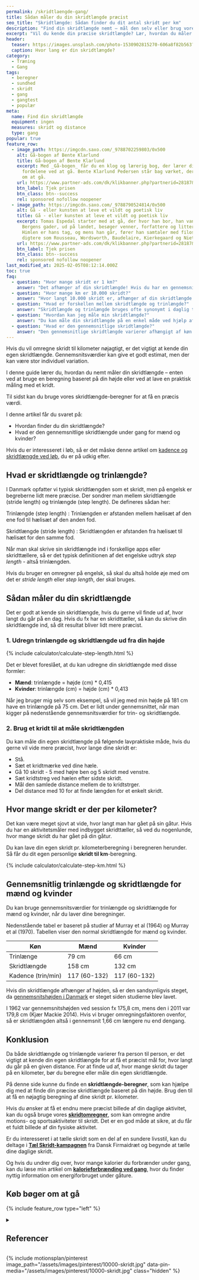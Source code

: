 ```yaml
---
permalink: /skridtlaengde-gang/
title: Sådan måler du din skridtlængde præcist
seo_title: "Skridtlængde: Sådan finder du dit antal skridt per km"
description: "Find din skridtlængde nemt – mål den selv eller brug vores beregner til at se dine skridt per kilometer."
excerpt: "Vil du kende din præcise skridtlængde? Lær, hvordan du måler den med en nem metode eller bruger vores beregner til at finde ud af, hvor mange skridt du tager per kilometer."
header:
  teaser: https://images.unsplash.com/photo-1530902815270-606a8f82b563?ixlib=rb-4.0.3&ixid=M3wxMjA3fDB8MHxwaG90by1wYWdlfHx8fGVufDB8fHx8fA%3D%3D&auto=format&fit=crop&h=300&w=400&q=10
  caption: Hvor lang er din skridtlængde?
category:
  - Træning
  - Gang
tags:
  - beregner
  - sundhed
  - skridt
  - gang
  - gangtest
  - populær
meta:
  name: Find din skridtlængde
  equipment: ingen
  measures: skridt og distance
  type: gang
popular: true
feature_row:
  - image_path: https://imgcdn.saxo.com/_9788702259803/0x500
    alt: Gå-bogen af Bente Klarlund
    title: Gå-bogen af Bente Klarlund
    excerpt: Med _Gå-bogen_ får du en klog og lærerig bog, der lærer dig om alle
      fordelene ved at gå. Bente Klarlund Pedersen står bag værket, der handler
      om at gå.
    url: https://www.partner-ads.com/dk/klikbanner.php?partnerid=28187&bannerid=43264&htmlurl=https://www.saxo.com/dk/gaa-bogen_bente-klarlund-pedersen_indbundet_9788702259803
    btn_label: Tjek prisen
    btn_class: btn--success
    rel: sponsored nofollow noopener
  - image_path: https://imgcdn.saxo.com/_9788790524814/0x500
    alt: Gå - eller kunsten at leve et vildt og poetisk liv
    title: Gå - eller kunsten at leve et vildt og poetisk liv
    excerpt: Tomas Espedal starter med at gå, der hvor han bor, han vandrer i
      Bergens gader, ud på landet, besøger venner, forfattere og litterater.
      Himlen er hans tag, og mens han går, fører han samtaler med filosoffer og
      digtere som Rousseau, Wordsworth, Baudelaire, Kierkegaard og Nietzsche.
    url: https://www.partner-ads.com/dk/klikbanner.php?partnerid=28187&bannerid=43264&htmlurl=https://www.saxo.com/dk/gaa-eller-kunsten-at-leve-et-vildt-og-poetisk-liv_tomas-espedal_haeftet_9788790524814
    btn_label: Tjek prisen
    btn_class: btn--success
    rel: sponsored nofollow noopener
last_modified_at: 2025-02-05T08:12:14.000Z
toc: true
faq:
  - question: "Hvor mange skridt er 1 km?"
    answer: "Det afhænger af din skridtlængde! Hvis du har en gennemsnitlig skridtlængde, kan du bruge den til at beregne, hvor mange skridt du tager på 1 km. Hvis din skridtlængde er 158 cm (for mænd) eller 132 cm (for kvinder), kan du bruge følgende formel til at estimere antallet af skridt på 1 km:\n\n- **Mænd**: 1 km / 1,58 m = cirka 633 skridt\n- **Kvinder**: 1 km / 1,32 m = cirka 757 skridt\n\nDu kan også bruge vores **skridtlængde-beregner** til at få et præcist tal baseret på din egen skridtlængde."
  - question: "Hvor mange km er 10.000 skridt?"
    answer: "Hvor langt 10.000 skridt er, afhænger af din skridtlængde. Hvis din skridtlængde er omkring 158 cm (for mænd) eller 132 cm (for kvinder), kan du beregne det som følger:\n\n- **Mænd** (gennemsnitlig skridtlængde på 158 cm): 10.000 skridt = ca. 6,3 km\n- **Kvinder** (gennemsnitlig skridtlængde på 132 cm): 10.000 skridt = ca. 5,7 km\n\nHvis du vil finde ud af præcis, hvor mange km du går på 10.000 skridt, kan du bruge vores **beregner** til at få en nøjagtig beregning baseret på din individuelle skridtlængde."
  - question: "Hvad er forskellen mellem skridtlængde og trinlængde?"
    answer: "Skridtlængde og trinlængde bruges ofte synonymt i daglig tale, men der er en forskel. Trinlængde (step length) er afstanden mellem hælisæt af den ene fod til hælisæt af den anden fod, mens skridtlængde (stride length) er afstanden mellem hælisæt af den samme fod (to skridt). Når du bruger en app eller en skridttæller, er det normalt trinlængde, du skal indtaste. Sørg derfor for at vide, hvilken værdi der kræves, når du bruger en skridttæller."
  - question: "Hvordan kan jeg måle min skridtlængde?"
    answer: "Du kan måle din skridtlængde på en enkel måde ved hjælp af et kridt og en måling:\n\n1. Sæt et kridtmærke ved hælen på din sko.\n2. Gå 10 skridt (5 med højre ben og 5 med venstre).\n3. Mål afstanden mellem de to kridtstreger.\n4. Del afstanden med 10 for at finde længden af et skridt.\n\nAlternativt kan du bruge vores **beregner** til at udregne din skridtlængde baseret på din højde."
  - question: "Hvad er den gennemsnitlige skridtlængde?"
    answer: "Den gennemsnitlige skridtlængde varierer afhængigt af køn og højde. For mænd er den gennemsnitlige skridtlængde omkring 158 cm, mens kvinder har en gennemsnitlig skridtlængde på 132 cm. Skridtlængden kan dog variere meget afhængigt af din kropsbygning og gangstil. Brug vores beregner for at finde din præcise skridtlængde!"
---
```


Hvis du vil omregne skridt til kilometer nøjagtigt, er det vigtigt at kende din egen skridtlængde. Gennemsnitsværdier kan give et godt estimat, men der kan være stor individuel variation.

I denne guide lærer du, hvordan du nemt måler din skridtlængde – enten ved at bruge en beregning baseret på din højde eller ved at lave en praktisk måling med et kridt. 

Til sidst kan du bruge vores skridtlængde-beregner for at få en præcis værdi.

I denne artikel får du svaret på:

- Hvordan finder du din skridtlængde? 
- Hvad er den gennemsnitlige skridtlængde under gang for mænd og kvinder?

Hvis du er interesseret i løb, så er det måske denne artikel om [kadence og skridtlængde ved løb](/gennemsnitlige-skridtlaengde-kadence-loeb/), du er på udkig efter.

## Hvad er skridtlængde og trinlængde?

I Danmark opfatter vi typisk skridtlængden som et skridt, men på engelsk er begreberne lidt mere præcise. Der sondrer man mellem skridtlængde (stride length) og trinlængde (step length). De defineres sådan her:

Trinlængde (step length)
: Trinlængden er afstanden mellem hælisæt af den ene fod til hælisæt af den anden fod.

Skridtlængde (stride length)
: Skridtlængden er afstanden fra hælisæt til hælisæt for den samme fod.

Når man skal skrive sin skridtlængde ind i forskellige apps eller skridttællere, så er det typisk definitionen af det engelske udtryk _step length_ - altså trinlængden.

Hvis du bruger en omregner på engelsk, så skal du altså holde øje med om det er _stride length_ eller _step length_, der skal bruges.

## Sådan måler du din skridtlængde

Det er godt at kende sin skridtlængde, hvis du gerne vil finde ud af, hvor langt du går på en dag. Hvis du fx har en skridttæller, så kan du skrive din skridtlængde ind, så dit resultat bliver lidt mere præcist.

### 1. Udregn trinlængde og skridtlængde ud fra din højde

{% include calculator/calculate-step-length.html %}

Det er blevet foreslået, at du kan udregne din skridtlængde med disse formler:

- **Mænd**: trinlængde = højde (cm) * 0,415
- **Kvinder**: trinlængde (cm) = højde (cm) * 0,413

Når jeg bruger mig selv som eksempel, så vil jeg med min højde på 181 cm have en trinlængde på 75 cm. Det er lidt under gennemsnittet, når man kigger på nedenstående gennemsnitsværdier for trin- og skridtlængde.

### 2. Brug et kridt til at måle skridtlængden

Du kan måle din egen skridtlængde på følgende lavpraktiske måde, hvis du gerne vil vide mere præcist, hvor lange dine skridt er:

- Stå.
- Sæt et kridtmærke ved dine hæle.
- Gå 10 skridt - 5 med højre ben og 5 skridt med venstre.
- Sæt kridtstreg ved hælen efter sidste skridt.
- Mål den samlede distance mellem de to kridtstrger.
- Del distance med 10 for at finde længden for et enkelt skridt.

## Hvor mange skridt er der per kilometer?

Det kan være meget sjovt at vide, hvor langt man har gået på sin gåtur. Hvis du har en aktivitetsmåler med indbygget skridttæller, så ved du nogenlunde, hvor mange skridt du har gået på din gåtur.

Du kan lave din egen skridt pr. kilometerberegning i beregneren herunder. Så får du dit egen personlige **skridt til km**-beregning.

{% include calculator/calculate-step-km.html %}

## Gennemsnitlig trinlængde og skridtlængde for mænd og kvinder

Du kan bruge gennemsnitsværdier for trinlængde og skridtlængde for mænd og kvinder, når du laver dine beregninger.

Nedenstående tabel er baseret på studier af Murray et al (1964) og Murray et al (1970). Tabellen viser den normal skridtlængde for mænd og kvinder.

| Køn                | Mænd         | Kvinder      |
|--------------------|--------------|--------------|
| Trinlænge          | 79 cm        | 66 cm        |
| Skridtlængde       | 158 cm       | 132 cm       |
| Kadence (trin/min) | 117 (60-132) | 117 (60-132) |

Hvis din skridtlængde afhænger af højden, så er den sandsynligvis steget, da [gennemsnitshøjden i Danmark](/hvad-er-gennemsnitshoejden-i-danmark/) er steget siden studierne blev lavet.

I 1962 var gennemsnitshøjden ved session fx 175,8 cm, mens den i 2011 var 179,8 cm (Kjær Mackie 2014). Hvis vi bruger omregningsfaktoren ovenfor, så er skridtlængden altså i gennemsnit 1,66 cm længere nu end dengang.

## Konklusion

Da både skridtlængde og trinlængde varierer fra person til person, er det vigtigt at kende din egen skridtlængde for at få et præcist mål for, hvor langt du går på en given distance. For at finde ud af, hvor mange skridt du tager på en kilometer, bør du beregne eller måle din egen skridtlængde.

På denne side kunne du finde en **skridtlængde-beregner**, som kan hjælpe dig med at finde din præcise skridtlængde baseret på din højde. Brug den til at få en nøjagtig beregning af dine skridt pr. kilometer.

Hvis du ønsker at få et endnu mere præcist billede af din daglige aktivitet, kan du også bruge vores **[skridtomregner](/omregn-motion-aktivitet-sport-til-skridt/)**, som kan omregne andre motions- og sportsaktiviteter til skridt. Det er en god måde at sikre, at du får et fuldt billede af din fysiske aktivitet.

Er du interesseret i at tælle skridt som en del af en sundere livsstil, kan du deltage i **[Tæl Skridt-kampagnen](/artikel/tael-skridt/)** fra Dansk Firmaidræt og begynde at tælle dine daglige skridt.

Og hvis du undrer dig over, hvor mange kalorier du forbrænder under gang, kan du læse min artikel om **[kalorieforbrænding ved gang](/forbraending-ved-gaa-gang/)**, hvor du finder nyttig information om energiforbruget under gåture.

## Køb bøger om at gå

{% include feature_row type="left" %}

<details markdown="1" class="references">
  <summary><h2 id="references">Referencer</h2></summary>

- Holden, M. K., K. M. Gill, og M. R. Magliozzi. 1986. “Gait Assessment for Neurologically Impaired Patients. Standards for Outcome Assessment”. Physical Therapy 66 (10): 1530–39. <https://doi.org/10.1093/ptj/66.10.1530>.
- “Kjær Mackie og Dänemark - 2014 - 65 år i tal Danmark siden 2. verdenskrig.pdf”. u.å. Set 25. juni 2020. <https://www.dst.dk/Site/Dst/Udgivelser/GetPubFile.aspx?id=19228&sid=65aarital>.
- Murray, M. P., A. B. Drought, og R. C. Kory. 1964. “WALKING PATTERNS OF NORMAL MEN”. The Journal of Bone and Joint Surgery. American Volume 46 (marts): 335–60.
- Murray, M. P., R. C. Kory, og S. B. Sepic. 1970. “Walking Patterns of Normal Women”. Archives of Physical Medicine and Rehabilitation 51 (11): 637–50.
- Stuberg, W. A., V. L. Colerick, D. J. Blanke, og W. Bruce. 1988. “Comparison of a Clinical Gait Analysis Method Using Videography and Temporal-Distance Measures with 16-Mm Cinematography”. Physical Therapy 68 (8): 1221–25.
- Tudor-Locke, Catrine, Cora L. Craig, John P. Thyfault, og John C. Spence. 2013. “A Step-Defined Sedentary Lifestyle Index: <5000 Steps/Day”. Applied Physiology, Nutrition, and Metabolism 38 (2): 100–114. <https://doi.org/10.1139/apnm-2012-0235>.
</details>

{% include motionsplan/pinterest image_path="/assets/images/pinterest/10000-skridt.jpg" data-pin-media="/assets/images/pinterest/10000-skridt.jpg" class="hidden" %}
